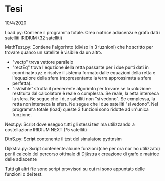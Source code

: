 # Tesi 
10/4/2020

Load.py: Contiene il programma totale. Crea matrice adiacenza e grafo dati i satelliti IRIDIUM (32 satelliti)

MathTest.py: Contiene l'algorimto (diviso in 3 fuznioni) che ho scritto per trovare quando un satellite è visibile da un altro.
 - "vectp" trova vettore parallelo
 - "rectEq" trova l'equzione della retta passante per i due punti dati in coordinate xyz e risolve il sistema 
 formato dalle equazioni della retta e l'equazione della sfera (rappresentante la terra approssimata a sfera perfetta).
 - "isVisible" sfrutta il precedente algorimto per trovare se la soluzione restituita dal calcolatore è reale o complessa. 
 Se reale, la retta interseca la sfera. Ne segue che i due satelliti non "si vedono". 
 Se complessa, la retta non interseca la sfera. Ne segue che i due satelliti "si vedono".
 Nel programma totale (load) queste 3 funzioni sono ridotte ad un'unica funzione.
 
 Next.py: Script dove eseguo tutti gli stessi test ma utilizzando la costellazione IRIDIUM NEXT (75 satelliti)
 
 DtnS.py: Script contenente il test del simulatore pydtnsim 
 
 Dijkstra.py: Script contenente alcune funzioni (che per ora non ho utilizzato) per il calcolo del percorso ottimale di Dijkstra e creazione di grafo e 
 matrice delle adiacenze
 
 Tutti gli altri file sono script provvisori su cui mi sono appuntato delle funzioni o dei test.
 
